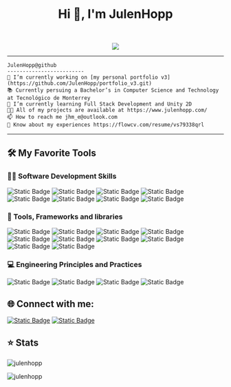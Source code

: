 <h1 align="center">Hi 👋, I'm JulenHopp</h1>

<br/>

<!-- Typing SVG by DenverCoder1 - https://github.com/DenverCoder1/readme-typing-svg -->
<p align="center">
  <a href="https://github.com/DenverCoder1/readme-typing-svg"><img src="https://readme-typing-svg.herokuapp.com?lines=Computer+Science+Student;Full+Stack+Web+Developer;Always%20learning%20new%20things&center=true&width=380&height=45"></a>
</p>

<hr>

```
JulenHopp@github
-------------------------
🔭 I’m currently working on [my personal portfolio v3](https://github.com/JulenHopp/portfolio_v3.git)
📚 Currently persuing a Bachelor’s in Computer Science and Technology at Tecnológico de Monterrey 
🌱 I’m currently learning Full Stack Development and Unity 2D
👨‍💻 All of my projects are available at https://www.julenhopp.com/
📫 How to reach me jhm_e@outlook.com
📄 Know about my experiences https://flowcv.com/resume/vs79338qrl
```

<hr>


## 🛠️ My Favorite Tools

### 👨‍💻 Software Development Skills

<p>
  <img alt="Static Badge" src="https://img.shields.io/badge/C%2B%2B-%2300599C?logo=C%2B%2B&logoColor=white">
  <img alt="Static Badge" src="https://img.shields.io/badge/JavaScript-yellow?logo=JavaScript&logoColor=white">
  <img alt="Static Badge" src="https://img.shields.io/badge/Python-%233776AB?logo=python&logoColor=white">
  <img alt="Static Badge" src="https://img.shields.io/badge/Node.js-%23339933?logo=Node.js&logoColor=white">
  <img alt="Static Badge" src="https://img.shields.io/badge/HTML5-%23E34F26?logo=HTML5&logoColor=white">
  <img alt="Static Badge" src="https://img.shields.io/badge/CSS3-%231572B6?logo=CSS3&logoColor=white">
  <img alt="Static Badge" src="https://img.shields.io/badge/MySQL-%234479A1?logo=MySQL&logoColor=white">
  <img alt="Static Badge" src="https://img.shields.io/badge/MongoDB-%2347A248?logo=MySQL&logoColor=white">   
</p>

### 🧰 Tools, Frameworks and libraries

<p>
    <img alt="Static Badge" src="https://img.shields.io/badge/Git-%23F05032?logo=Git&logoColor=white">
    <img alt="Static Badge" src="https://img.shields.io/badge/GitHub-%23181717?logo=GitHub&logoColor=white">
    <img alt="Static Badge" src="https://img.shields.io/badge/Postmand-%23FF6C37?logo=postman&logoColor=white">
    <img alt="Static Badge" src="https://img.shields.io/badge/Jupyter-%23F37626?logo=Jupyter&logoColor=white">
    <img alt="Static Badge" src="https://img.shields.io/badge/React-%2361DAFB?logo=React&logoColor=white">
    <img alt="Static Badge" src="https://img.shields.io/badge/Express-%23000000?logo=Express&logoColor=white">
    <img alt="Static Badge" src="https://img.shields.io/badge/Pandas-%23150458?logo=Pandas&logoColor=white">
    <img alt="Static Badge" src="https://img.shields.io/badge/NumPy-%23013243?logo=NumPy&logoColor=white">
    <img alt="Static Badge" src="https://img.shields.io/badge/scikit--learn-%23F7931E?logo=scikit-learn&logoColor=white"> 
    <img alt="Static Badge" src="https://img.shields.io/badge/Unity-%23000000?logo=Unity&logoColor=white">

</p>

### 💻 Engineering Principles and Practices

<p>
  <img alt="Static Badge" src="https://img.shields.io/badge/Scrum-%23009FDA?logoColor=white">
  <img alt="Static Badge" src="https://img.shields.io/badge/Object--Oriented-%23FF9900?logoColor=white">
  <img alt="Static Badge" src="https://img.shields.io/badge/Data--Structures-%23669DF6?logoColor=white">
  <img alt="Static Badge" src="https://img.shields.io/badge/Algorithms-%2300BCB4?logoColor=white">
</p>

## 🌐 Connect with me:
<p>
  <a href="https://linkedin.com/in/julenhopp" target="blank"><img alt="Static Badge" src="https://img.shields.io/badge/LinkedIn-%230A66C2?logo=LinkedIN&logoColor=white"></a>
  <a href="https://www.leetcode.com/julenhopp" target="blank"><img alt="Static Badge" src="https://img.shields.io/badge/LeetCode-%23FFA116?logo=LeetCode&logoColor=white"></a>
</p>

## ⭐ Stats

  <p><img align="center" src="https://github-readme-streak-stats.herokuapp.com/?user=julenhopp&" alt="julenhopp" /></p>
  <p><img align="center" src="https://github-readme-stats.vercel.app/api/top-langs?username=julenhopp&show_icons=true&locale=en&layout=compact" alt="julenhopp" /></p>



